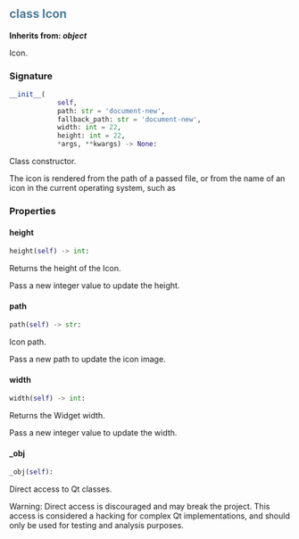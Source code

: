 #  

## <h2 style="color: #4d7c99;">class Icon</h2>


**Inherits from: _object_**

Icon.


### Signature

```python
__init__(
            self,
            path: str = 'document-new',
            fallback_path: str = 'document-new',
            width: int = 22,
            height: int = 22,
            *args, **kwargs) -> None:
```

Class constructor.

  The icon is rendered from the path of a passed file, or from the name 
  of an icon in the current operating system, such as 


### Properties


#### height

```python
height(self) -> int:
```

Returns the height of the Icon.

  Pass a new integer value to update the height.
  

#### path

```python
path(self) -> str:
```

Icon path.

  Pass a new path to update the icon image.
  

#### width

```python
width(self) -> int:
```

Returns the Widget width.

  Pass a new integer value to update the width.
  

#### _obj

```python
_obj(self):
```

Direct access to Qt classes.

  Warning: Direct access is discouraged and may break the project. 
  This access is considered a hacking for complex Qt implementations, 
  and should only be used for testing and analysis purposes.
  
